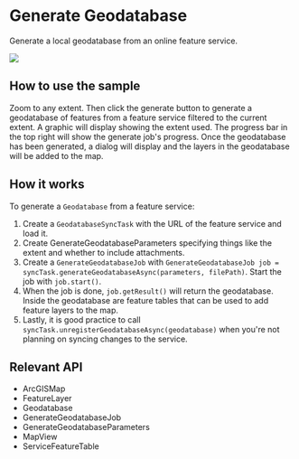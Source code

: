 <h1>Generate Geodatabase</h1>

<p>Generate a local geodatabase from an online feature service.</p>

<p><img src="GenerateGeodatabase.png"/></p>

<h2>How to use the sample</h2>

<p>Zoom to any extent. Then click the generate button to generate a geodatabase of features from a feature service
filtered to the current extent. A graphic will display showing the extent used. The progress bar in the top right
will show the generate job's progress. Once the geodatabase has been generated, a dialog will display and the layers in
the geodatabase will be added to the map.</p>

<h2>How it works</h2>

<p>To generate a <code>Geodatabase</code> from a feature service:</p>

<ol>
  <li>Create a <code>GeodatabaseSyncTask</code> with the URL of the feature service and load it.</li>
  <li>Create </code>GenerateGeodatabaseParameters</code> specifying things like the extent and whether to include
  attachments.</li>
  <li>Create a <code>GenerateGeodatabaseJob</code> with <code>GenerateGeodatabaseJob job = syncTask.generateGeodatabaseAsync(parameters, filePath)</code>. Start the job with <code>job.start()</code>.</li>
  <li>When the job is done, <code>job.getResult()</code> will return the geodatabase. Inside the geodatabase are
  feature tables that can be used to add feature layers to the map.</li>
  <li>Lastly, it is good practice to call <code>syncTask.unregisterGeodatabaseAsync(geodatabase)</code> when
  you're not planning on syncing changes to the service.</li>
</ol>

<h2>Relevant API</h2>

<ul>
  <li>ArcGISMap</li>
  <li>FeatureLayer</li>
  <li>Geodatabase</li>
  <li>GenerateGeodatabaseJob</li>
  <li>GenerateGeodatabaseParameters</li>
  <li>MapView</li>
  <li>ServiceFeatureTable</li>
</ul>
